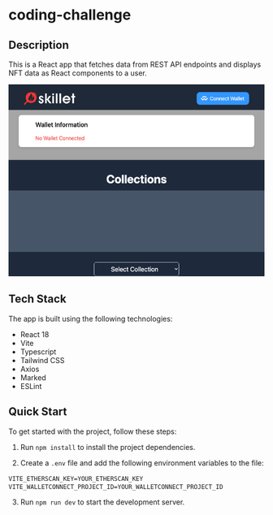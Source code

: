 # coding-challenge

## Description

This is a React app that fetches data from REST API endpoints and displays NFT data as React components to a user.

![Screenshot of project](docs/screenshot.png)

## Tech Stack

The app is built using the following technologies:

- React 18
- Vite
- Typescript
- Tailwind CSS
- Axios
- Marked
- ESLint

## Quick Start

To get started with the project, follow these steps:

1. Run `npm install` to install the project dependencies.

1. Create a `.env` file and add the following environment variables to the file:

```
VITE_ETHERSCAN_KEY=YOUR_ETHERSCAN_KEY
VITE_WALLETCONNECT_PROJECT_ID=YOUR_WALLETCONNECT_PROJECT_ID
```

3. Run `npm run dev` to start the development server.
